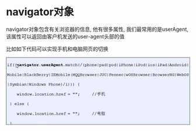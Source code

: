 # navigator对象

navigator对象包含有关浏览器的信息, 他有很多属性, 我们最常用的是userAgent, 该属性可以返回由客户机发送的user-agent头部的值

比如如下代码可以实现手机和电脑网页的切换

![Snipaste_2022-07-17_21-34-15.png](assets/Snipaste_2022-07-17_21-34-15-20220717213417-hzknjvs.png)
